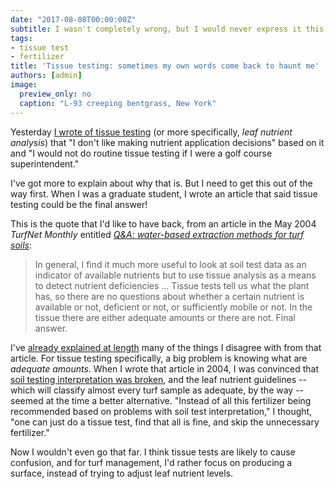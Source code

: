 ```yaml
---
date: "2017-08-08T00:00:00Z"
subtitle: I wasn't completely wrong, but I would never express it this way today
tags:
- tissue test
- fertilizer
title: 'Tissue testing: sometimes my own words come back to haunt me'
authors: [admin]
image:
  preview_only: no
  caption: "L-93 creeping bentgrass, New York"
---
```


Yesterday [I wrote of tissue testing](http://www.asianturfgrass.com/2017-08-07-tissue-testing-wrong-target/) (or more specifically, *leaf nutrient analysis*) that "I don't like making nutrient application decisions" based on it and "I would not do routine tissue testing if I were a golf course superintendent."

I've got more to explain about why that is. But I need to get this out of the way first. When I was a graduate student, I wrote an article that said tissue testing could be the final answer! 

This is the quote that I'd like to have back, from an article in the May 2004 *TurfNet Monthly* entitled [*Q&A: water-based extraction methods for turf soils*](http://www.files.asianturfgrass.com/woods_2004_turfnet_water_extraction.pdf):

> In general, I find it much more useful to look at soil test data as an indicator of available nutrients but to use tissue analysis as a means to detect nutrient deficiencies … Tissue tests tell us what the plant has, so there are no questions about whether a certain nutrient is available or not, deficient or not, or sufficiently mobile or not. In the tissue there are either adequate amounts or there are not. Final answer.

I've [already explained at length](http://www.blog.asianturfgrass.com/2016/02/this-is-not-a-very-good-article.html) many of the things I disagree with from that article. For tissue testing specifically, a big problem is knowing what are *adequate amounts*. When I wrote that article in 2004, I was convinced that [soil testing interpretation was broken](http://www.blog.asianturfgrass.com/2014/09/conventional-nutrient-guidelines-explaining-what-i-mean-by-broken.html), and the leaf nutrient guidelines -- which will classify almost every turf sample as adequate, by the way -- seemed at the time a better alternative. "Instead of all this fertilizer being recommended based on problems with soil test interpretation," I thought, "one can just do a tissue test, find that all is fine, and skip the unnecessary fertilizer." 

Now I wouldn't even go that far. I think tissue tests are likely to cause confusion, and for turf management, I'd rather focus on producing a surface, instead of trying to adjust leaf nutrient levels. 



